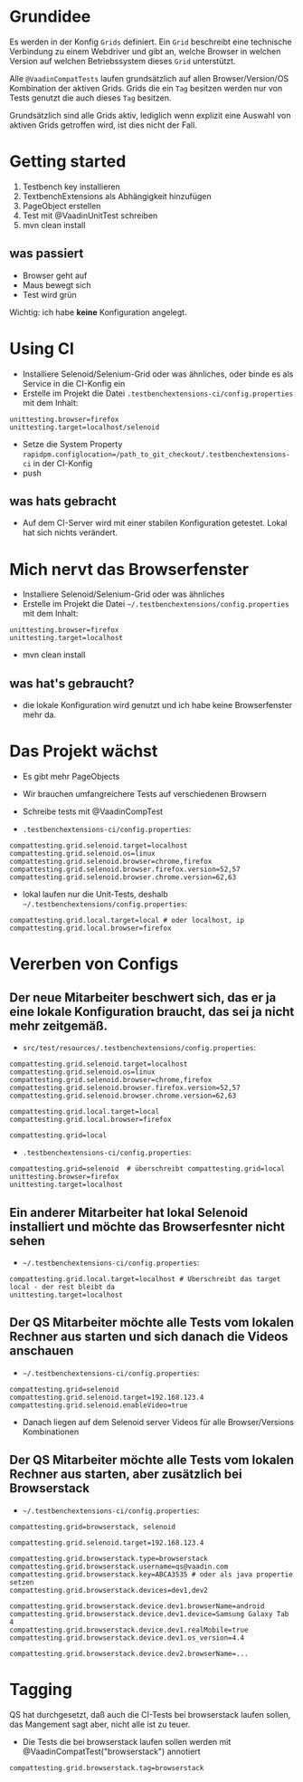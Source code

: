 # Grundidee

Es werden in der Konfig `Grids` definiert. Ein `Grid` beschreibt eine technische Verbindung zu einem Webdriver und gibt an, welche Browser in welchen Version auf welchen Betriebssystem dieses `Grid` unterstützt.

Alle `@VaadinCompatTests` laufen grundsätzlich auf allen Browser/Version/OS Kombination der aktiven Grids. Grids die ein `Tag` besitzen werden nur von Tests genutzt die auch dieses `Tag` besitzen.

Grundsätzlich sind alle Grids aktiv, lediglich wenn explizit eine Auswahl von aktiven Grids getroffen wird, ist dies nicht der Fall. 

# Getting started

  1. Testbench key installieren
  1. TextbenchExtensions als Abhängigkeit hinzufügen
  1. PageObject erstellen
  1. Test mit @VaadinUnitTest schreiben
  1. mvn clean install
  
## was passiert
  
  * Browser geht auf
  * Maus bewegt sich
  * Test wird grün
  
  
Wichtig: ich habe **keine** Konfiguration angelegt.

# Using CI
  
  * Installiere Selenoid/Selenium-Grid oder was ähnliches, oder binde es als Service in die CI-Konfig ein
  * Erstelle im Projekt die Datei `.testbenchextensions-ci/config.properties` mit dem Inhalt: 
  
```
unittesting.browser=firefox
unittesting.target=localhost/selenoid
```
  
  * Setze die System Property `rapidpm.configlocation=/path_to_git_checkout/.testbenchextensions-ci` in der CI-Konfig
  * push
      
## was hats gebracht

   * Auf dem CI-Server wird mit einer stabilen Konfiguration getestet. Lokal hat sich nichts verändert.
   
# Mich nervt das Browserfenster
  * Installiere Selenoid/Selenium-Grid oder was ähnliches
  * Erstelle im Projekt die Datei `~/.testbenchextensions/config.properties` mit dem Inhalt: 
  
```
unittesting.browser=firefox
unittesting.target=localhost
```
  * mvn clean install
  
## was hat's gebraucht?
  
  * die lokale Konfiguration wird genutzt und ich habe keine Browserfenster mehr da.
  
# Das Projekt wächst

  * Es gibt mehr PageObjects
  * Wir brauchen umfangreichere Tests auf verschiedenen Browsern
  
  * Schreibe tests mit @VaadinCompTest
  * `.testbenchextensions-ci/config.properties`:
  
```
compattesting.grid.selenoid.target=localhost
compattesting.grid.selenoid.os=linux
compattesting.grid.selenoid.browser=chrome,firefox
compattesting.grid.selenoid.browser.firefox.version=52,57
compattesting.grid.selenoid.browser.chrome.version=62,63
```

  * lokal laufen nur die Unit-Tests, deshalb `~/.testbenchextensions/config.properties`:
  
```
compattesting.grid.local.target=local # oder localhost, ip
compattesting.grid.local.browser=firefox
```
  
# Vererben von Configs

## Der neue Mitarbeiter beschwert sich, das er ja eine lokale Konfiguration braucht, das sei ja nicht mehr zeitgemäß.

  * `src/test/resources/.testbenchextensions/config.properties`:
  
```
compattesting.grid.selenoid.target=localhost
compattesting.grid.selenoid.os=linux
compattesting.grid.selenoid.browser=chrome,firefox
compattesting.grid.selenoid.browser.firefox.version=52,57
compattesting.grid.selenoid.browser.chrome.version=62,63

compattesting.grid.local.target=local
compattesting.grid.local.browser=firefox

compattesting.grid=local
```


  * `.testbenchextensions-ci/config.properties`:
  
```
compattesting.grid=selenoid  # überschreibt compattesting.grid=local
unittesting.browser=firefox
unittesting.target=localhost
```

## Ein anderer Mitarbeiter hat lokal Selenoid installiert und möchte das Browserfesnter nicht sehen


  * `~/.testbenchextensions-ci/config.properties`:
  
```
compattesting.grid.local.target=localhost # Überschreibt das target local - der rest bleibt da
unittesting.target=localhost
```

## Der QS Mitarbeiter möchte alle Tests vom lokalen Rechner aus starten und sich danach die Videos anschauen


  * `~/.testbenchextensions-ci/config.properties`:
  
```
compattesting.grid=selenoid
compattesting.grid.selenoid.target=192.168.123.4
compattesting.grid.selenoid.enableVideo=true
```

  * Danach liegen auf dem Selenoid server Videos für alle Browser/Versions Kombinationen
  

## Der QS Mitarbeiter möchte alle Tests vom lokalen Rechner aus starten, aber zusätzlich bei Browserstack


  * `~/.testbenchextensions-ci/config.properties`:
  
```
compattesting.grid=browserstack, selenoid

compattesting.grid.selenoid.target=192.168.123.4

compattesting.grid.browserstack.type=browserstack
compattesting.grid.browserstack.username=qs@vaadin.com
compattesting.grid.browserstack.key=ABCA3535 # oder als java propertie setzen
compattesting.grid.browserstack.devices=dev1,dev2

compattesting.grid.browserstack.device.dev1.browserName=android
compattesting.grid.browserstack.device.dev1.device=Samsung Galaxy Tab 4
compattesting.grid.browserstack.device.dev1.realMobile=true
compattesting.grid.browserstack.device.dev1.os_version=4.4

compattesting.grid.browserstack.device.dev2.browserName=...
```

# Tagging

QS hat durchgesetzt, daß auch die CI-Tests bei browserstack laufen sollen, das Mangement sagt aber, nicht alle ist zu teuer.

  * Die Tests die bei browserstack laufen sollen werden mit @VaadinCompatTest("browserstack") annotiert
  
 
```
compattesting.grid.browserstack.tag=browserstack
```
  